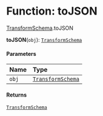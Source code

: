 # Function: toJSON

[TransformSchema](/en/auto-docs/utils/modules/TransformSchema.md).toJSON

**toJSON**(`obj`): [`TransformSchema`](/en/auto-docs/utils/interfaces/TransformSchema-1.md)

#### Parameters

| Name | Type |
| :------ | :------ |
| `obj` | [`TransformSchema`](/en/auto-docs/utils/interfaces/TransformSchema-1.md) |

#### Returns

[`TransformSchema`](/en/auto-docs/utils/interfaces/TransformSchema-1.md)

